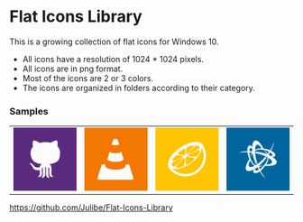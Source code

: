 # Flat Icons Library
This is a growing collection of flat icons for Windows 10.
   - All icons have a resolution of 1024 * 1024 pixels.
   - All icons are in png format.
   - Most of the icons are 2 or 3 colors.
   - The icons are organized in folders according to their category.

### Samples
<table>
	<tr>
		<td>
			<img src="https://raw.githubusercontent.com/Julibe/Flat-Icons-Library/master/Coding/github.jpg" width="250px">
		</td>
		<td>
			<img src="https://raw.githubusercontent.com/Julibe/Flat-Icons-Library/master/Media/VLC.jpg" width="250px">
		</td>
		<td>
			<img src="https://raw.githubusercontent.com/Julibe/Flat-Icons-Library/master/Emulators/Citra.jpg" width="250px">
		</td>
		<td>
			<img src="https://raw.githubusercontent.com/Julibe/Flat-Icons-Library/master/Games/BattleNet.jpg" width="250px">
		</td>
	</tr>
</table>


https://github.com/Julibe/Flat-Icons-Library
